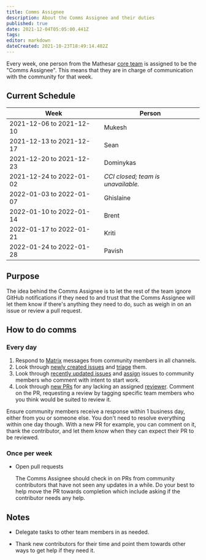 ```yaml
---
title: Comms Assignee
description: About the Comms Assignee and their duties
published: true
date: 2021-12-04T05:05:00.441Z
tags: 
editor: markdown
dateCreated: 2021-10-23T18:49:14.482Z
---
```


Every week, one person from the Mathesar [core team](/team) is assigned to be the "Comms Assignee". This means that they are in charge of communication with the community for that week.

## Current Schedule

| Week | Person |
|-|-|
| 2021-12-06 to 2021-12-10 | Mukesh |
| 2021-12-13 to 2021-12-17 | Sean |
| 2021-12-20 to 2021-12-23 | Dominykas |
| 2021-12-24 to 2022-01-02 | *CCI closed; team is unavailable.* |
| 2022-01-03 to 2022-01-07 | Ghislaine |
| 2022-01-10 to 2022-01-14 | Brent |
| 2022-01-17 to 2022-01-21 | Kriti |
| 2022-01-24 to 2022-01-28 | Pavish |

## Purpose

The idea behind the Comms Assignee is to let the rest of the team ignore GitHub notifications if they need to and trust that the Comms Assignee will let them know if there's anything they need to do, such as weigh in on an issue or review a pull request.

## How to do comms

### Every day

1. Respond to [Matrix](/community) messages from community members in all channels.
1. Look through [newly created issues](https://github.com/centerofci/mathesar/issues?q=is%3Aopen+is%3Aissue) and [triage](/team/guide/issue-triage) them.
1. Look through [recently updated issues](https://github.com/centerofci/mathesar/issues?q=is%3Aopen+is%3Aissue+sort%3Aupdated-desc) and [assign](/team/guide/issue-assignment) issues to community members who comment with intent to start work.
1. Look through [new PRs](https://github.com/centerofci/mathesar/pulls?q=is%3Aopen+is%3Apr) for any lacking an assigned [reviewer](/engineering/code-review). Comment on the PR, requesting a review by tagging specific team members who you think would be suited to review it.

Ensure community members receive a response within 1 business day, either from you or someone else. You don't need to resolve everything within one day though. With a new PR for example, you can comment on it, thank the contributor, and let them know when they can expect their PR to be reviewed.

### Once per week 

- Open pull requests

    The Comms Assignee should check in on PRs from community contributors that have not seen any updates in a while. Do your best to help move the PR towards completion which include asking if the contributor needs any help.

## Notes

- Delegate tasks to other team members in as needed.

- Thank new contributors for their time and point them towards other ways to get help if they need it.
